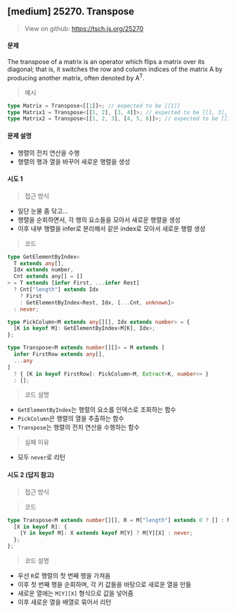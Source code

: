 ## [medium] 25270. Transpose

> View on github: https://tsch.js.org/25270

#### 문제

The transpose of a matrix is an operator which flips a matrix over its diagonal; that is, it switches the row and column indices of the matrix A by producing another matrix, often denoted by A<sup>T</sup>.

> 예시

```ts
type Matrix = Transpose<[[1]]>; // expected to be [[1]]
type Matrix1 = Transpose<[[1, 2], [3, 4]]>; // expected to be [[1, 3], [2, 4]]
type Matrix2 = Transpose<[[1, 2, 3], [4, 5, 6]]>; // expected to be [[1, 4], [2, 5], [3, 6]]
```

#### 문제 설명

- 행렬의 전치 연산을 수행
- 행렬의 행과 열을 바꾸어 새로운 행렬을 생성

#### 시도 1

> 접근 방식

- 일단 눈물 좀 닦고...
- 행렬을 순회하면서, 각 행의 요소들을 모아서 새로운 행렬을 생성
- 이후 내부 행렬을 infer로 분리해서 같은 index로 모아서 새로운 행렬 생성

> 코드

```ts
type GetElementByIndex<
  T extends any[],
  Idx extends number,
  Cnt extends any[] = []
> = T extends [infer First, ...infer Rest]
  ? Cnt["length"] extends Idx
    ? First
    : GetElementByIndex<Rest, Idx, [...Cnt, unknown]>
  : never;

type PickColumn<M extends any[][], Idx extends number> = {
  [K in keyof M]: GetElementByIndex<M[K], Idx>;
};

type Transpose<M extends number[][]> = M extends [
  infer FirstRow extends any[],
  ...any
]
  ? { [K in keyof FirstRow]: PickColumn<M, Extract<K, number>> }
  : [];
```

> 코드 설명

- `GetElementByIndex`는 행렬의 요소를 인덱스로 조회하는 함수
- `PickColumn`은 행렬의 열을 추출하는 함수
- `Transpose`는 행렬의 전치 연산을 수행하는 함수

> 실패 이유

- 모두 `never`로 리턴

#### 시도 2 (답지 참고)

> 접근 방식

> 코드

```ts
type Transpose<M extends number[][], R = M["length"] extends 0 ? [] : M[0]> = {
  [X in keyof R]: {
    [Y in keyof M]: X extends keyof M[Y] ? M[Y][X] : never;
  };
};
```

> 코드 설명

- 우선 `R`로 행렬의 첫 번째 행을 가져옴
- 이후 첫 번째 행을 순회하며, 각 키 값들을 바탕으로 새로운 열을 만듦
- 새로운 열에는 `M[Y][X]` 형식으로 값을 넣어줌
- 이후 새로운 열을 배열로 묶어서 리턴
